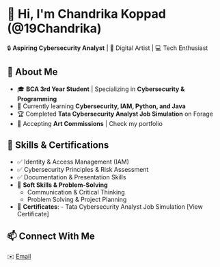 # 👋 Hi, I'm Chandrika Koppad (@19Chandrika)
🔒 **Aspiring Cybersecurity Analyst** | 🎨 Digital Artist | 💻 Tech Enthusiast  

## 🚀 About Me  
- 🎓 **BCA 3rd Year Student** | Specializing in **Cybersecurity & Programming**  
- 🌱 Currently learning **Cybersecurity, IAM, Python, and Java**  
- 🏆 Completed **Tata Cybersecurity Analyst Job Simulation** on Forage  
- 🎨 Accepting **Art Commissions** | Check my portfolio  

## 💼 Skills & Certifications  
- ✅ Identity & Access Management (IAM)  
- ✅ Cybersecurity Principles & Risk Assessment  
- ✅ Documentation & Presentation Skills
- 🎯 **Soft Skills & Problem-Solving**  
  - Communication & Critical Thinking  
  - Problem Solving & Project Planning
- 📜 **Certificates**: - Tata Cybersecurity Analyst Job Simulation 
  [View Certificate] 

## 📫 Connect With Me  
✉️ [Email](chandrikakoppad@gmail.com)
